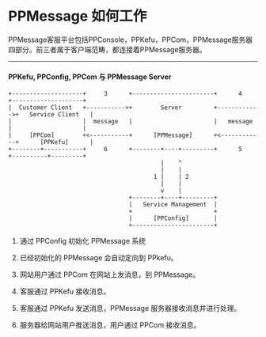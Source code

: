 # PPMessage 如何工作

PPMessage客服平台包括PPConsole，PPKefu，PPCom，PPMessage服务器四部分。前三者属于客户端范畴，都连接着PPMessage服务器。

--------

#### PPKefu, PPConfig, PPCom 与 PPMessage Server

    +--------------------+     3      +-----------------------+      4      +--------------------+
    |  Customer Client   +----------->+        Server         +------------>+   Service Client   |
    |                    |  message   |                       |   message   |                    |
    |     [PPCom]        +<-----------+      [PPMessage]      +<------------+      [PPKefu]      |
    +--------+-----------+     6      +--------+----+---------+      5      +----------+---------+
                                               |    ^
                                               |    |
                                             1 |    | 2
                                               |    |
                                               v    |
                                      +--------+----+---------+
                                      |   Service Management  |
                                      +                       +
                                      |      [PPConfig]       |
                                      +-----------------------+


1. 通过 PPConfig 初始化 PPMessage 系统

2. 已经初始化的 PPMessage 会自动定向到 PPkefu。

3. 网站用户通过 PPCom 在网站上发消息，到 PPMessage。

4. 客服通过 PPKefu 接收消息。

5. 客服通过 PPKefu 发送消息，PPMessage 服务器接收消息并进行处理。

6. 服务器给网站用户推送消息，用户通过 PPCom 接收消息。
